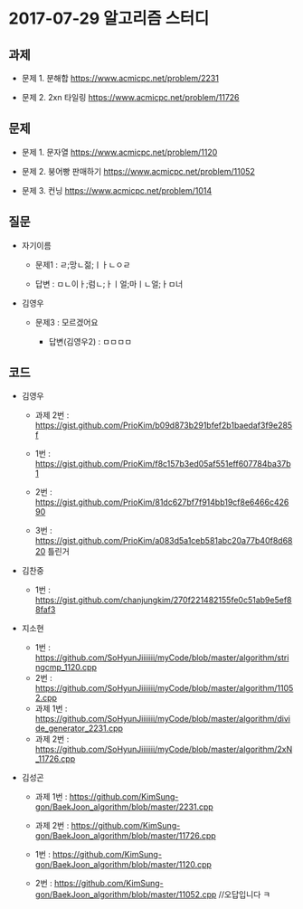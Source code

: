 # 2017-07-29 알고리즘 스터디

## 과제

* 문제 1. 분해합 <https://www.acmicpc.net/problem/2231>

* 문제 2. 2xn 타일링 <https://www.acmicpc.net/problem/11726>

## 문제

* 문제 1. 문자열 <https://www.acmicpc.net/problem/1120>

* 문제 2. 붕어빵 판매하기 <https://www.acmicpc.net/problem/11052>

* 문제 3. 컨닝 <https://www.acmicpc.net/problem/1014>

## 질문

* 자기이름
  
  *  문제1 : ㄹ;망ㄴ젊;ㅣㅏㄴㅇㄹ
  
    * 답변 : ㅁㄴ이ㅏ;럼ㄴ;ㅏㅣ얼;마ㅣㄴ얼;ㅏㅁ너

* 김영우

  * 문제3 : 모르겠어요
    
    * 답변(김영우2) : ㅁㅁㅁㅁ


## 코드

* 김영우

  * 과제 2번 : <https://gist.github.com/PrioKim/b09d873b291bfef2b1baedaf3f9e285f>

  * 1번 : <https://gist.github.com/PrioKim/f8c157b3ed05af551eff607784ba37b1>
  
  * 2번 : <https://gist.github.com/PrioKim/81dc627bf7f914bb19cf8e6466c42690>
  
  * 3번 : <https://gist.github.com/PrioKim/a083d5a1ceb581abc20a77b40f8d6820> 틀린거
  
* 김찬중

  * 1번 : <https://gist.github.com/chanjungkim/270f221482155fe0c51ab9e5ef88faf3>

* 지소현
  
  * 1번 : https://github.com/SoHyunJiiiiiii/myCode/blob/master/algorithm/stringcmp_1120.cpp
  * 2번 : https://github.com/SoHyunJiiiiiii/myCode/blob/master/algorithm/11052.cpp
  * 과제 1번 : https://github.com/SoHyunJiiiiiii/myCode/blob/master/algorithm/divide_generator_2231.cpp
  * 과제 2번 : https://github.com/SoHyunJiiiiiii/myCode/blob/master/algorithm/2xN_11726.cpp
 
* 김성곤
  * 과제 1번 : https://github.com/KimSung-gon/BaekJoon_algorithm/blob/master/2231.cpp 
  * 과제 2번 : https://github.com/KimSung-gon/BaekJoon_algorithm/blob/master/11726.cpp

  * 1번 : https://github.com/KimSung-gon/BaekJoon_algorithm/blob/master/1120.cpp
  
  * 2번 : https://github.com/KimSung-gon/BaekJoon_algorithm/blob/master/11052.cpp //오답입니다 ㅋ
